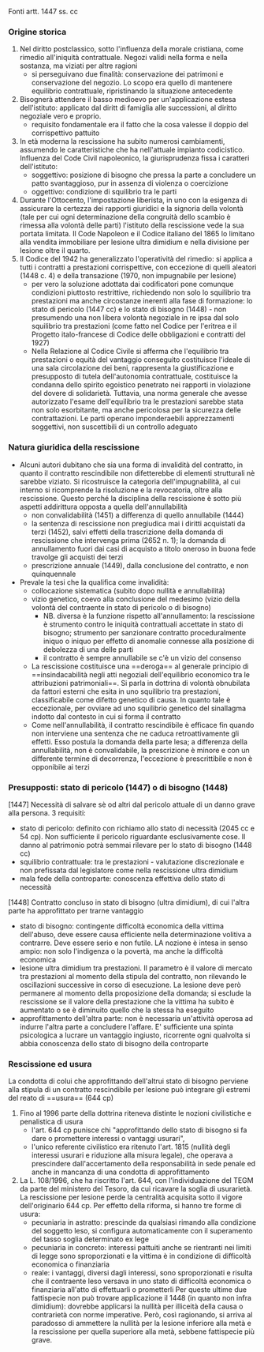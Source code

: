 
Fonti
artt. 1447 ss. cc

### Origine storica
1. Nel diritto postclassico, sotto l'influenza della morale cristiana, come rimedio all'iniquità contrattuale. Negozi validi nella forma e nella sostanza, ma viziati per altre ragioni
	- si perseguivano due finalità: conservazione dei patrimoni e conservazione del negozio. Lo scopo era quello di mantenere equilibrio contrattuale, ripristinando la situazione antecedente
2. Bisognerà attendere il basso medioevo per un'applicazione estesa dell'istituto: applicato dal diritt di famiglia alle successioni, al diritto negoziale vero e proprio.
	- requisito fondamentale era il fatto che la cosa valesse il doppio del corrispettivo pattuito
3. In età moderna la rescissione ha subito numerosi cambiamenti, assumendo le caratteristiche che ha nell'attuale impianto codicistico. Influenza del Code Civil napoleonico, la giurisprudenza fissa i caratteri dell'istituto:
	- soggettivo: posizione di bisogno che pressa la parte a concludere un patto svantaggioso, pur in assenza di violenza o coercizione
	- oggettivo: condizione di squilibrio tra le parti
4. Durante l'Ottocento, l'impostazione liberista, in uno con la esigenza di assicurare la certezza dei rapporti giuridici e la signoria della volontà (tale per cui ogni determinazione della congruità dello scambio è rimessa alla volontà delle parti) l'istituto della rescissione vede la sua portata limitata. Il Code Napoleon e il Codice italiano del 1865 lo limitano alla vendita immobiliare per lesione ultra dimidium e nella divisione per lesione oltre il quarto.
5. Il Codice del 1942 ha generalizzato l'operatività del rimedio: si applica a tutti i contratti a prestazioni corrispettive, con eccezione di quelli aleatori (1448 c. 4) e della transazione (1970, non impugnabile per lesione)
	- per vero la soluzione adottata dai codificatori pone comunque condizioni piuttosto restrittive, richiedendo non solo lo squilibrio tra prestazioni ma anche circostanze inerenti alla fase di formazione: lo stato di pericolo (1447 cc) e lo stato di bisogno (1448) - non presumendo una non libera volontà negoziale in re ipsa dal solo squilibrio tra prestazioni (come fatto nel Codice per l'eritrea e il Progetto italo-francese di Codice delle obbligazioni e contratti del 1927)
	- Nella Relazione al Codice Civile si afferma che l'equilibrio tra prestazioni o equità del vantaggio conseguito costituisce l'ideale di una sala circolazione dei beni, rappresenta la giustificazione e presupposto di tutela dell'autonomia contrattuale, costituisce la condanna dello spirito egoistico penetrato nei rapporti in violazione del dovere di solidarietà. Tuttavia, una norma generale che avesse autorizzato l'esame dell'equilibrio tra le prestazioni sarebbe stata non solo esorbitante, ma anche pericolosa per la sicurezza delle contrattazioni. Le parti operano imponderaebili apprezzamenti soggettivi, non suscettibili di un controllo adeguato

### Natura giuridica della rescissione
- Alcuni autori dubitano che sia una forma di invalidità del contratto, in quanto il contratto rescindibile non difetterebbe di elementi strutturali nè sarebbe viziato. Si ricostruisce la categoria dell'impugnabilità, al cui interno si ricomprende la risoluzione e la revocatoria, oltre alla rescissione. Questo perché la disciplina della rescissione è sotto più aspetti addirittura opposta a quella dell'annullabilità
	- non convalidabilità (1451) a differenza di quello annullabile (1444)
	- la sentenza di rescissione non pregiudica mai i diritti acquistati da terzi (1452), salvi effetti della trascrizione della domanda di rescissione che intervenga prima (2652 n. 1); la domanda di annullamento fuori dai casi di acquisto a titolo oneroso in buona fede travolge gli acquisti dei terzi
	- prescrizione annuale (1449), dalla conclusione del contratto, e non quinquennale 
- Prevale la tesi che la qualifica come invalidità:
	- collocazione sistematica (subito dopo nullità e annullabilità)
	- vizio genetico, coevo alla conclusione del medesimo (vizio della volontà del contraente in stato di pericolo o di bisogno)
		- NB. diversa è la funzione rispetto all'annullamento: la rescissione è strumento contro le iniquità contrattuali accettate in stato di bisogno; strumento per sanzionare contratto proceduralmente iniquo o iniquo per effetto di anomalie connesse alla posizione di debolezza di una delle parti
		- il contratto è sempre annullabile se c'è un vizio del consenso
	- La rescissione costituisce una ==deroga== al generale principio di ==insindacabilità negli atti negoziali dell'equilibrio economico tra le attribuzioni patrimoniali==. Si parla in dottrina di volontà obnubilata da fattori esterni che esita in uno squilibrio tra prestazioni, classificabile come difetto genetico di causa. In quanto tale è eccezionale, per ovviare ad uno squilibrio genetico del sinallagma indotto dal contesto in cui si forma il contratto
	- Come nell'annullabilità, il contratto rescindibile è efficace fin quando non interviene una sentenza che ne caduca retroattivamente gli effetti. Esso postula la domanda della parte lesa; a differenza della annullabilità, non è convalidabile, la prescrizione è minore e con un differente termine di decorrenza, l'eccezione è prescrittibile e non è opponibile ai terzi

### Presupposti: stato di pericolo (1447) o di bisogno (1448)
[1447] Necessità di salvare sè od altri dal pericolo attuale di un danno grave alla persona. 3 requisiti:
- stato di pericolo: definito con richiamo allo stato di necessità (2045 cc e 54 cp). Non sufficiente il pericolo riguardante esclusivamente cose. Il danno al patrimonio potrà semmai rilevare per lo stato di bisogno (1448 cc)
- squilibrio contrattuale: tra le prestazioni - valutazione discrezionale e non prefissata dal legislatore come nella rescissione ultra dimidium
- mala fede della controparte: conoscenza effettiva dello stato di necessità

[1448] Contratto concluso in stato di bisogno (ultra dimidium), di cui l'altra parte ha approfittato per trarne vantaggio
- stato di bisogno: contingente difficoltà economica della vittima dell'abuso, deve essere causa efficiente nella determinazione volitiva a contrarre. Deve essere serio e non futile. LA nozione è intesa in senso ampio: non solo l'indigenza o la povertà, ma anche la difficoltà economica
- lesione ultra dimidium tra prestazioni. Il parametro è il valore di mercato tra prestazioni al momento della stipula del contratto, non rilevando le oscillazioni successive in corso di esecuzione. La lesione deve però permanere al momento della proposizione della domanda; si esclude la rescissione se il valore della prestazione che la vittima ha subito è aumentato o se è diminuito quello che la stessa ha eseguito
- approfittamento dell'altra parte: non è necessaria un'attività operosa ad indurre l'altra parte a concludere l'affare. E' sufficiente una spinta psicologica a lucrare un vantaggio ingiusto, ricorrente ogni qualvolta si abbia conoscenza dello stato di bisogno della controparte

### Rescissione ed usura
La condotta di colui che approfittando dell'altrui stato di bisogno perviene alla stipula di un contratto rescindibile per lesione può integrare gli estremi del reato di ==usura== (644 cp)
1. Fino al 1996 parte della dottrina riteneva distinte le nozioni civilistiche e penalistica di usura
	- l'art. 644 cp punisce chi "approfittando dello stato di bisogno si fa dare o promettere interessi o vantaggi usurari", 
	- l'unico referente civilistico era ritenuto l'art. 1815 (nullità degli interessi usurari e riduzione alla misura legale), che operava a prescindere dall'accertamento della responsabilità in sede penale ed anche in mancanza di una condotta di approfittamento
2. La L. 108/1996, che ha riscritto l'art. 644, con l'individuazione del TEGM da parte del ministero del Tesoro, da cui ricavare la soglia di usurarietà. La rescissione per lesione perde la centralità acquisita sotto il vigore dell'originario 644 cp. Per effetto della riforma, si hanno tre forme di usura:
	- pecuniaria in astratto: prescinde da qualsiasi rimando alla condizione del soggetto leso, si configura automaticamente con il superamento del tasso soglia determinato ex lege
	- pecuniaria in concreto: interessi pattuiti anche se rientranti nei limiti di legge sono sproporzionati e la vittima è in condizione di difficoltà economica o finanziaria
	- reale: i vantaggi, diversi dagli interessi, sono sproporzionati e risulta che il contraente leso versava in uno stato di difficoltà economica o finanziaria all'atto di effettuarli o prometterli
Per queste ultime due fattispecie non può trovare applicazione il 1448 (in quanto non infra dimidium): dovrebbe applicarsi la nullità per illiceità della causa o contrarietà con norme imperative. Però, così ragionando, si arriva al paradosso di ammettere la nullità per la lesione inferiore alla metà e la rescissione  per quella superiore alla metà, sebbene fattispecie più grave.
